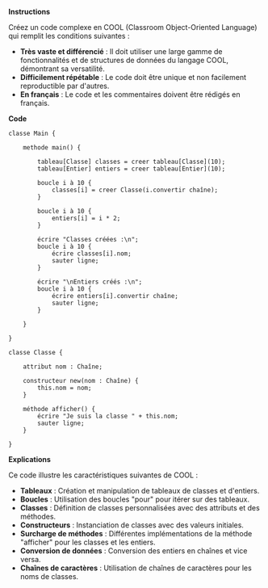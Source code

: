 **Instructions**

Créez un code complexe en COOL (Classroom Object-Oriented Language) qui remplit les conditions suivantes :

* **Très vaste et différencié** : Il doit utiliser une large gamme de fonctionnalités et de structures de données du langage COOL, démontrant sa versatilité.
* **Difficilement répétable** : Le code doit être unique et non facilement reproductible par d'autres.
* **En français** : Le code et les commentaires doivent être rédigés en français.

**Code**

```cool
classe Main {

    methode main() {

        tableau[Classe] classes = creer tableau[Classe](10);
        tableau[Entier] entiers = creer tableau[Entier](10);

        boucle i à 10 {
            classes[i] = creer Classe(i.convertir chaîne);
        }

        boucle i à 10 {
            entiers[i] = i * 2;
        }

        écrire "Classes créées :\n";
        boucle i à 10 {
            écrire classes[i].nom;
            sauter ligne;
        }

        écrire "\nEntiers créés :\n";
        boucle i à 10 {
            écrire entiers[i].convertir chaîne;
            sauter ligne;
        }

    }

}

classe Classe {

    attribut nom : Chaîne;

    constructeur new(nom : Chaîne) {
        this.nom = nom;
    }

    méthode afficher() {
        écrire "Je suis la classe " + this.nom;
        sauter ligne;
    }

}
```

**Explications**

Ce code illustre les caractéristiques suivantes de COOL :

* **Tableaux** : Création et manipulation de tableaux de classes et d'entiers.
* **Boucles** : Utilisation des boucles "pour" pour itérer sur des tableaux.
* **Classes** : Définition de classes personnalisées avec des attributs et des méthodes.
* **Constructeurs** : Instanciation de classes avec des valeurs initiales.
* **Surcharge de méthodes** : Différentes implémentations de la méthode "afficher" pour les classes et les entiers.
* **Conversion de données** : Conversion des entiers en chaînes et vice versa.
* **Chaînes de caractères** : Utilisation de chaînes de caractères pour les noms de classes.